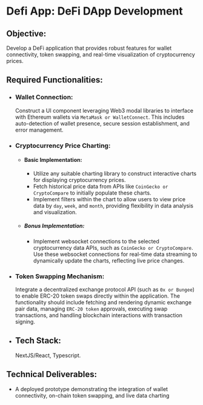 # Defi App: DeFi DApp Development

## Objective:
Develop a DeFi application that provides robust features for wallet connectivity, token swapping, and real-time visualization of cryptocurrency prices.


## Required Functionalities:

- ### Wallet Connection:
    Construct a UI component leveraging Web3 modal libraries to interface with Ethereum wallets via `MetaMask or WalletConnect`. This includes auto-detection of wallet presence, secure session establishment, and error management.

- ### Cryptocurrency Price Charting:
  - #### Basic Implementation:
    - Utilize any suitable charting library to construct interactive charts for displaying cryptocurrency prices. 
    - Fetch historical price data from APIs like `CoinGecko or CryptoCompare` to initially populate these charts.
    - Implement filters within the chart to allow users to view price data by `day`, `week`, and `month`, providing flexibility in data analysis and visualization.
  - ##### Bonus Implementation:
    - Implement websocket connections to the selected cryptocurrency data APIs, such as `CoinGecko or CryptoCompare`. Use these websocket connections for real-time data streaming to dynamically update the charts, reflecting live price changes.

- ### Token Swapping Mechanism:
    Integrate a decentralized exchange protocol API (such as `0x or Bungee`) to enable ERC-20 token swaps directly within the application. The functionality should include fetching and rendering dynamic exchange pair data, managing `ERC-20 token` approvals, executing swap transactions, and handling blockchain interactions with transaction signing.

- ## Tech Stack: 
    NextJS/React, Typescript.

## Technical Deliverables:

- A deployed prototype demonstrating the integration of wallet connectivity, on-chain token swapping, and live data charting
